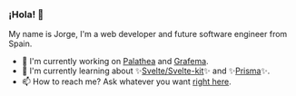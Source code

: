 ### ¡Hola! 👋
My name is Jorge, I'm a web developer and future software engineer from Spain.
- 🔭 I'm currently working on [Palathea](https://palathea.com) and [Grafema](https://beta.grafema.app/).
- 🌱 I'm currently learning about ✨[Svelte/Svelte-kit](https://svelte.dev)✨ and ✨[Prisma](https://prisma.io)✨.
- 📫 How to reach me? Ask whatever you want [right here](https://github.com/abnazhor/abnazhor/issues).

<!--
**abnazhor/abnazhor** is a ✨ _special_ ✨ repository because its `README.md` (this file) appears on your GitHub profile.

Here are some ideas to get you started:

- 🔭 I’m currently working on...
- 🌱 I’m currently learning ...
- 🤔 I’m looking for help with ...
- 💬 Ask me...
- 📫 How to reach me...
- 😄 Pronouns: ...
- ⚡ Fun fact: ...
-->
<a rel="me" href="https://41020.social/@abnazhor"></a>
